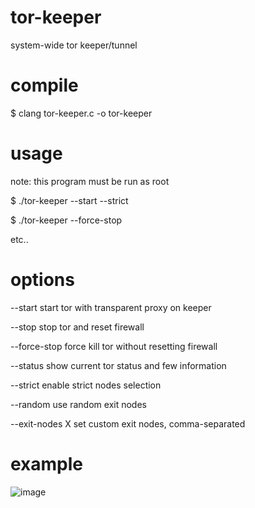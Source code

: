 # tor-keeper
system-wide tor keeper/tunnel

# compile
$ clang tor-keeper.c -o tor-keeper

# usage
note: this program must be run as root

$ ./tor-keeper --start --strict

$ ./tor-keeper --force-stop

etc..

# options
--start               start tor with transparent proxy on keeper

--stop                stop tor and reset firewall

--force-stop          force kill tor without resetting firewall

--status              show current tor status and few information

--strict              enable strict nodes selection

--random              use random exit nodes

--exit-nodes X        set custom exit nodes, comma-separated

# example
![image](https://github.com/user-attachments/assets/33fa45e7-9a91-4c61-aa54-87582b1df265)
